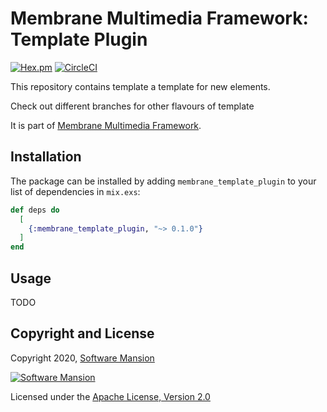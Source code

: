 # Membrane Multimedia Framework: Template Plugin

[![Hex.pm](https://img.shields.io/hexpm/v/membrane_template_plugin.svg)](https://hex.pm/packages/membrane_template_plugin)
[![CircleCI](https://circleci.com/gh/membraneframework/membrane_template_plugin.svg?style=svg)](https://circleci.com/gh/membraneframework/membrane_template_plugin)

This repository contains template a template for new elements.

Check out different branches for other flavours of template

It is part of [Membrane Multimedia Framework](https://membraneframework.org).

## Installation

The package can be installed by adding `membrane_template_plugin` to your list of dependencies in `mix.exs`:

```elixir
def deps do
  [
    {:membrane_template_plugin, "~> 0.1.0"}
  ]
end
```

## Usage

TODO

## Copyright and License

Copyright 2020, [Software Mansion](https://swmansion.com/?utm_source=git&utm_medium=readme&utm_campaign=membrane_template_plugin)

[![Software Mansion](https://logo.swmansion.com/logo?color=white&variant=desktop&width=200&tag=membrane-github)](https://swmansion.com/?utm_source=git&utm_medium=readme&utm_campaign=membrane_template_plugin)

Licensed under the [Apache License, Version 2.0](LICENSE)
